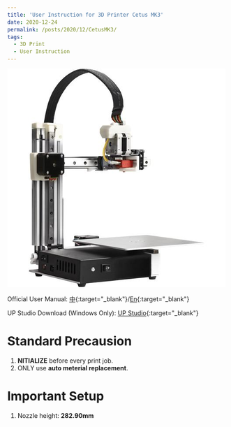```yaml
---
title: 'User Instruction for 3D Printer Cetus MK3'
date: 2020-12-24
permalink: /posts/2020/12/CetusMK3/
tags:
  - 3D Print
  - User Instruction
---
```

![CetusMK3](/images/CetusMK3.jpg)

Official User Manual: [中](/files/CetusMK3_zh.pdf){:target="_blank"}/[En](/files/CetusMK3_en.pdf){:target="_blank"}

UP Studio Download (Windows Only): [UP Studio](https://www.tiertime.com/up-studio/){:target="_blank"}

Standard Precausion
======
1. **NITIALIZE** before every print job.
2. ONLY use **auto meterial replacement**.

Important Setup
====== 
1. Nozzle height: **282.90mm**
